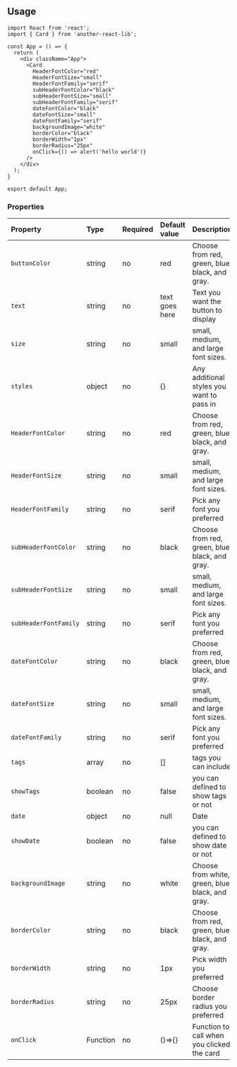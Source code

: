 ## Usage 

```
import React from 'react';
import { Card } from 'another-react-lib';

const App = () => {
  return (
    <div className="App">
      <Card
        HeaderFontColor="red"
        HeaderFontSize="small"
        HeaderFontFamily="serif"
        subHeaderFontColor="black"
        subHeaderFontSize="small"
        subHeaderFontFamily="serif"
        dateFontColor="black"
        dateFontSize="small"
        dateFontFamily="serif"
        backgroundImage="white"
        borderColor="black"
        borderWidth="1px"
        borderRadius="25px"
        onClick={() => alert('hello world')}
      />
    </div>
  );
}

export default App;
```

### Properties

| Property              | Type     | Required | Default value  | Description                                      |
| :-------------------- | :------- | :------- | :------------- | :----------------------------------------------- |
| `buttonColor`         | string   | no       | red            | Choose from red, green, blue, black, and gray.   |
| `text`                | string   | no       | text goes here | Text you want the button to display              |
| `size`                | string   | no       | small          | small, medium, and large font sizes.             |
| `styles`              | object   | no       | {}             | Any additional styles you want to pass in        |
| `HeaderFontColor`     | string   | no       | red            | Choose from red, green, blue, black, and gray.   |
| `HeaderFontSize`      | string   | no       | small          | small, medium, and large font sizes.             |
| `HeaderFontFamily`    | string   | no       | serif          | Pick any font you preferred                      |
| `subHeaderFontColor`  | string   | no       | black          | Choose from red, green, blue, black, and gray.   |
| `subHeaderFontSize`   | string   | no       | small          | small, medium, and large font sizes.             |
| `subHeaderFontFamily` | string   | no       | serif          | Pick any font you preferred                      |
| `dateFontColor`       | string   | no       | black          | Choose from red, green, blue, black, and gray.   |
| `dateFontSize`        | string   | no       | small          | small, medium, and large font sizes.             |
| `dateFontFamily`      | string   | no       | serif          | Pick any font you preferred                      |
| `tags`                | array    | no       | []             | tags you can include                             |
| `showTags`            | boolean  | no       | false          | you can defined to show tags or not              |
| `date`                | object   | no       | null           | Date                                             |
| `showDate`            | boolean  | no       | false          | you can defined to show date or not              |
| `backgroundImage`     | string   | no       | white          | Choose from white, green, blue, black, and gray. |
| `borderColor`         | string   | no       | black          | Choose from red, green, blue, black, and gray.   |
| `borderWidth`         | string   | no       | 1px            | Pick width you preferred                         |
| `borderRadius`        | string   | no       | 25px           | Choose border radius you preferred               |
| `onClick`             | Function | no       | ()=>{}         | Function to call when you clicked the card       |